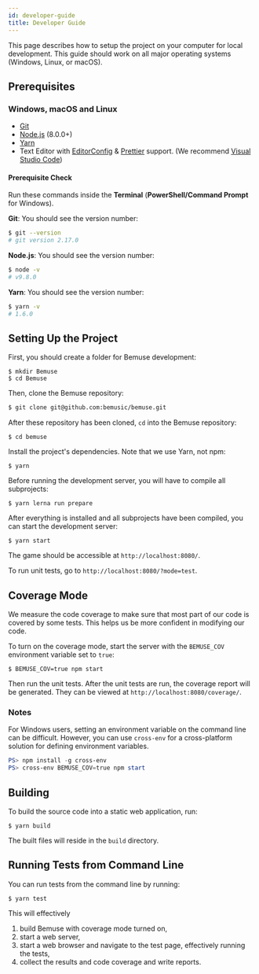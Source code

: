 ```yaml
---
id: developer-guide
title: Developer Guide
---
```


This page describes how to setup the project on your computer for local development. This guide should work on all major operating systems (Windows, Linux, or macOS).

## Prerequisites

### Windows, macOS and Linux

- [Git](http://git-scm.com/)
- [Node.js](http://nodejs.org/) (8.0.0+)
- [Yarn](https://yarnpkg.com/)
- Text Editor with [EditorConfig](http://editorconfig.org/) & [Prettier](https://prettier.io/) support. (We recommend [Visual Studio Code](https://code.visualstudio.com/))

#### Prerequisite Check

Run these commands inside the **Terminal** (**PowerShell/Command Prompt** for Windows).

**Git**: You should see the version number:

```bash
$ git --version
# git version 2.17.0
```

**Node.js**: You should see the version number:

```bash
$ node -v
# v9.8.0
```

**Yarn**: You should see the version number:

```bash
$ yarn -v
# 1.6.0
```

## Setting Up the Project

First, you should create a folder for Bemuse development:

```sh-session
$ mkdir Bemuse
$ cd Bemuse
```

Then, clone the Bemuse repository:

```bash
$ git clone git@github.com:bemusic/bemuse.git
```

After these repository has been cloned, `cd` into the Bemuse repository:

```sh-session
$ cd bemuse
```

Install the project's dependencies. Note that we use Yarn, not npm:

```sh-session
$ yarn
```

Before running the development server, you will have to compile all subprojects:

```sh-session
$ yarn lerna run prepare
```

After everything is installed and all subprojects have been compiled, you can start the development server:

```sh-session
$ yarn start
```

The game should be accessible at `http://localhost:8080/`.

To run unit tests, go to `http://localhost:8080/?mode=test`.

## Coverage Mode

We measure the code coverage to make sure that most part of our code is covered by some tests. This helps us be more confident in modifying our code.

To turn on the coverage mode, start the server with the `BEMUSE_COV` environment variable set to `true`:

```sh-session
$ BEMUSE_COV=true npm start
```

Then run the unit tests. After the unit tests are run, the coverage report will be generated. They can be viewed at `http://localhost:8080/coverage/`.

### Notes

For Windows users, setting an environment variable on the command line can be difficult. However, you can use `cross-env` for a cross-platform solution for defining environment variables.

```powershell
PS> npm install -g cross-env
PS> cross-env BEMUSE_COV=true npm start
```

## Building

To build the source code into a static web application, run:

```sh-session
$ yarn build
```

The built files will reside in the `build` directory.

## Running Tests from Command Line

You can run tests from the command line by running:

```sh-session
$ yarn test
```

This will effectively

1.  build Bemuse with coverage mode turned on,
2.  start a web server,
3.  start a web browser and navigate to the test page, effectively running the tests,
4.  collect the results and code coverage and write reports.
